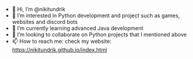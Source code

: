 - 👋 Hi, I’m @nikitundrik
- 👀 I’m interested in Python development and project such as games, websites and discord bots
- 🌱 I’m currently learning advanced Java development
- 💞️ I’m looking to collaborate on Python projects that I mentioned above
- 📫 How to reach me: check my website: https://nikitundrik.github.io/index.html

<!---
nikitundrik/nikitundrik is a ✨ special ✨ repository because its `README.md` (this file) appears on your GitHub profile.
You can click the Preview link to take a look at your changes.
--->
